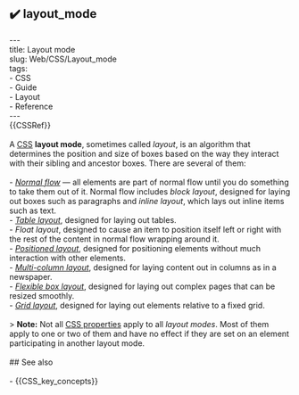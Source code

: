 ## ✔️ layout_mode 
 ---<br/>title: Layout mode<br/>slug: Web/CSS/Layout_mode<br/>tags:<br/>  - CSS<br/>  - Guide<br/>  - Layout<br/>  - Reference<br/>---<br/>{{CSSRef}}<br/><br/>A [CSS](/en-US/docs/Web/CSS) **layout mode**, sometimes called _layout_, is an algorithm that determines the position and size of boxes based on the way they interact with their sibling and ancestor boxes. There are several of them:<br/><br/>- _[Normal flow](/en-US/docs/Web/CSS/CSS_Flow_Layout)_ — all elements are part of normal flow until you do something to take them out of it. Normal flow includes _block layout_, designed for laying out boxes such as paragraphs and _inline layout_, which lays out inline items such as text.<br/>- [_Table layout_](/en-US/docs/Web/CSS/CSS_Table), designed for laying out tables.<br/>- _Float layout_, designed to cause an item to position itself left or right with the rest of the content in normal flow wrapping around it.<br/>- [_Positioned layout_](/en-US/docs/Web/CSS/CSS_Positioning), designed for positioning elements without much interaction with other elements.<br/>- [_Multi-column layout_](/en-US/docs/Web/CSS/CSS_Columns), designed for laying content out in columns as in a newspaper.<br/>- [_Flexible box layout_](/en-US/docs/Web/CSS/CSS_Flexible_Box_Layout), designed for laying out complex pages that can be resized smoothly.<br/>- [_Grid layout_](/en-US/docs/Web/CSS/CSS_Grid_Layout), designed for laying out elements relative to a fixed grid.<br/><br/>> **Note:** Not all [CSS properties](/en-US/docs/Web/CSS/Reference) apply to all _layout modes_. Most of them apply to one or two of them and have no effect if they are set on an element participating in another layout mode.<br/><br/>## See also<br/><br/>- {{CSS_key_concepts}}<br/>